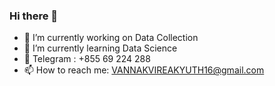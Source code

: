 ### Hi there 👋

- 🔭 I’m currently working on Data Collection
- 🌱 I’m currently learning Data Science
- 💬 Telegram : +855 69 224 288
- 📫 How to reach me: VANNAKVIREAKYUTH16@gmail.com

<!--
**VannakVireakYuth/VannakVireakYuth** is a ✨ _special_ ✨ repository because its `README.md` (this file) appears on your GitHub profile.

Here are some ideas to get you started:

- 🔭 I’m currently working on ...
- 🌱 I’m currently learning ...
- 👯 I’m looking to collaborate on ...
- 🤔 I’m looking for help with ...
- 💬 Ask me about ...
- 📫 How to reach me: ...
- 😄 Pronouns: ...
- ⚡ Fun fact: ...
-->
